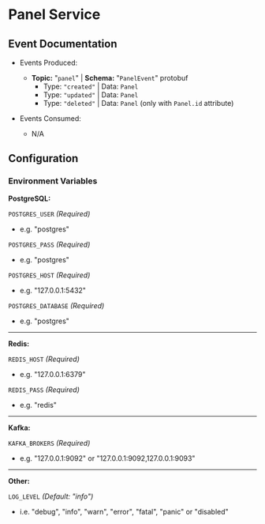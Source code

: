 # Panel Service

## Event Documentation

* Events Produced:
  * **Topic:** "``panel``" | **Schema:** "``PanelEvent``" protobuf
    * Type: ``"created"`` | Data: ``Panel``
    * Type: ``"updated"`` | Data: ``Panel``
    * Type: ``"deleted"`` | Data: ``Panel`` (only with ``Panel.id`` attribute)

* Events Consumed:
  * N/A

## Configuration

### Environment Variables

**PostgreSQL:**

``POSTGRES_USER`` *(Required)*

- e.g. "postgres"

``POSTGRES_PASS`` *(Required)*

- e.g. "postgres"

``POSTGRES_HOST`` *(Required)*

- e.g. "127.0.0.1:5432"

``POSTGRES_DATABASE`` *(Required)*

- e.g. "postgres"

---

**Redis:**

``REDIS_HOST`` *(Required)*

- e.g. "127.0.0.1:6379"

``REDIS_PASS`` *(Required)*

- e.g. "redis"

---

**Kafka:**

``KAFKA_BROKERS`` *(Required)*

- e.g. "127.0.0.1:9092" or "127.0.0.1:9092,127.0.0.1:9093"

---

**Other:**

``LOG_LEVEL`` *(Default: "info")*

- i.e. "debug", "info", "warn", "error", "fatal", "panic" or "disabled"
